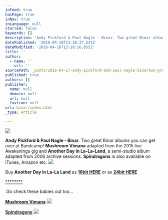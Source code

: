 ```yaml
---
inFeed: true
hasPage: true
inNav: true
inLanguage: null
starred: false
keywords: []
description: 'Andy Pickford & Paul Nagle - Binar. Two great Binar albums you can get over at Bandcamp! Mushroom Vimana adapted from the 2015 live Awakenings gig and Another Day in La-La-Land, a semi-studio album adapted from 2006 archive sessions. Spindragons is also available on iTunes, Amazon etc.'
datePublished: '2016-04-18T13:16:37.243Z'
dateModified: '2016-04-18T13:10:16.855Z'
title: ''
author:
  - name: ''
    url: ''
sourcePath: _posts/2016-04-17-andy-pickford-and-paul-nagle-binartwo-great-binar-albums-yo.md
published: true
authors: []
publisher:
  name: null
  domain: null
  url: null
  favicon: null
url: binar/index.html
_type: Article

---
```

![](https://the-grid-user-content.s3-us-west-2.amazonaws.com/422af8ca-717b-4407-a48d-29259acb0398.jpg)

**Andy Pickford & Paul Nagle - Binar**. Two great Binar albums you can get over at Bandcamp! **Mushroom Vimana** adapted from the 2015 live Awakenings gig and **Another Day in La-La-Land**, a semi-studio album adapted from 2006 archive sessions. **Spindragons** is also available on iTunes, Amazon etc.
![](https://the-grid-user-content.s3-us-west-2.amazonaws.com/7f4d68ab-1007-4570-ad7c-c0f53934f1fe.jpg)

Buy **Another Day in La-La Land** as **[16bit HERE][0]** or as **[24bit HERE][1]**

[****][0][****][1]

.Go check these babies out too...

**[Mushroom Vimana][2]**
![](https://the-grid-user-content.s3-us-west-2.amazonaws.com/ce10bc99-d756-41f4-b671-660d9f91400b.jpg)

**[Spindragons][3]**
![](https://the-grid-user-content.s3-us-west-2.amazonaws.com/a4bc878f-e0fb-462b-bbbb-ac28c6cb8402.jpg)

[0]: https://andypickford1.bandcamp.com/album/another-day-in-la-la-land-16bit
[1]: https://andypickford1.bandcamp.com/album/another-day-in-la-la-land-24bit
[2]: https://andypickford1.bandcamp.com/album/mushroom-vimana
[3]: http://www.amazon.co.uk/Spindragons-2011-Remaster-Binar-x/dp/B0062TSK0K/ref=sr_1_2?ie=UTF8&qid=1460984595&sr=8-2&keywords=spindragons
